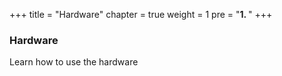 +++
title = "Hardware"
chapter = true
weight = 1
pre = "<b>1. </b>"
+++

### Hardware

Learn how to use the hardware
